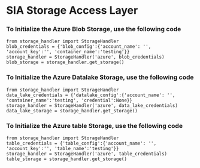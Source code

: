 # SIA Storage Access Layer

### To Initialize the Azure Blob Storage, use the following code
```
from storage_handler import StorageHandler
blob_credentials = {'blob_config':{'account_name': '', 'account_key':'', 'container_name':'testing'}}
storage_handler = StorageHandler('azure', blob_credentials)
blob_storage = storage_handler.get_storage()
```
### To Initialize the Azure Datalake Storage, use the following code
```
from storage_handler import StorageHandler
data_lake_credentials = {'datalake_config':{'account_name': '', 'container_name':'testing', 'credential':None}}
storage_handler = StorageHandler('azure', data_lake_credentials)
data_lake_storage = storage_handler.get_storage()
```
### To Initialize the Azure table Storage, use the following code
```
from storage_handler import StorageHandler
table_credentials = {'table_config':{'account_name': '', 'account_key':'', 'table_name':'testing'}}
storage_handler = StorageHandler('azure', table_credentials)
table_storage = storage_handler.get_storage()
```

